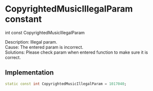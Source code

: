 


# CopyrightedMusicIllegalParam constant







int const CopyrightedMusicIllegalParam
  




<p>Description: Illegal param. <br>Cause: The entered param is incorrect. <br>Solutions: Please check param when entered function to make sure it is correct.</p>



## Implementation

```dart
static const int CopyrightedMusicIllegalParam = 1017040;
```







